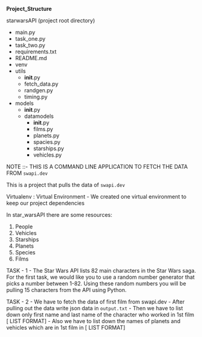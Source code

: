 **Project_Structure**

starwarsAPI (project root directory)

  - main.py
  - task_one.py 
  - task_two.py
  - requirements.txt
  - README.md 
  - venv  
  - utils
      - __init__.py
      - fetch_data.py
      - randgen.py
      - timing.py
  - models
      - __init__.py
      - datamodels
          - __init__.py
          - films.py
          - planets.py 
          - spacies.py
          - starships.py
          - vehicles.py



NOTE ::- THIS IS A COMMAND LINE APPLICATION TO FETCH THE DATA FROM `swapi.dev`

This is a project that pulls the data of `swapi.dev`

Virtualenv : Virtual Environment - We created one virtual environment to keep our project dependencies

In star_warsAPI there are some resources:

 1. People
 2. Vehicles
 3. Starships
 4. Planets
 5. Species
 6. Films
    


TASK - 1
    - The Star Wars API lists 82 main characters in the Star Wars saga. For the first task, we would like you to use a 
       random number generator that picks a number between 1-82. Using these random numbers you will be pulling 15 
       characters from the API using Python.

TASK - 2
    - We have to fetch the data of first film from swapi.dev
    - After pulling out the data write json data in `output.txt`
        - Then we have to list down only first name and last name of the character who worked in 1st film [ LIST FORMAT]
        - Also we have to list down the names of planets and vehicles which are in 1st film in [ LIST FORMAT]


